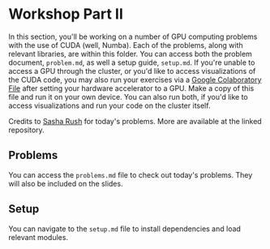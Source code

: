 # Workshop Part II 
In this section, you'll be working on a number of GPU computing problems with the use of CUDA (well, Numba). Each of the problems, along with relevant libraries, are within this folder. You can access both the problem document, ``problem.md``, as well a setup guide, ``setup.md``. If you're unable to access a GPU through the cluster, or you'd like to access visualizations of the CUDA code, you may also run your exercises via a [Google Colaboratory File](https://drive.google.com/file/d/1drkxhpHHlo64-A72GklSiic5vv7op9k_/view?usp=sharing) after setting your hardware accelerator to a GPU. Make a copy of this file and run it on your own device. You can also run both, if you'd like to access visualizations and run your code on the cluster itself.

Credits to [Sasha Rush](https://github.com/srush/GPU-Puzzles/tree/main) for today's problems. More are available at the linked repository. 

## Problems
You can access the ``problems.md`` file to check out today's problems. They will also be included on the slides. 
## Setup
You can navigate to the ``setup.md`` file to install dependencies and load relevant modules.

